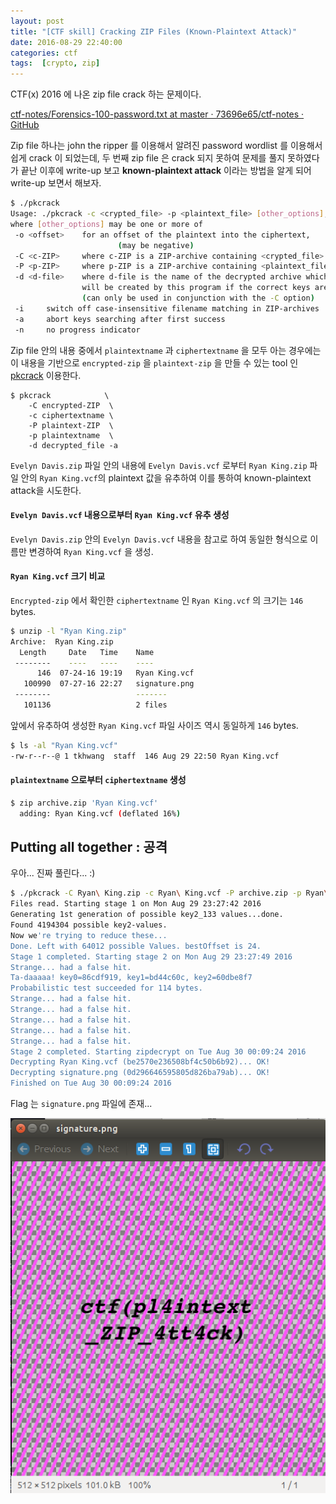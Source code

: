 ```yaml
---
layout: post
title: "[CTF skill] Cracking ZIP Files (Known-Plaintext Attack)"
date: 2016-08-29 22:40:00
categories: ctf
tags:  [crypto, zip]
---
```


CTF(x) 2016 에 나온 zip file crack 하는 문제이다.

[ctf-notes/Forensics-100-password.txt at master · 73696e65/ctf-notes · GitHub](https://github.com/73696e65/ctf-notes/blob/master/2016-ctfx/Forensics-100-password.txt)

<!--more--> 

Zip file 하나는 john the ripper 를 이용해서 알려진 password wordlist 를 이용해서 쉽게 crack 이 되었는데, 두 번째 zip file 은 crack 되지 못하여 문제를 풀지 못하였다가 끝난 이후에 write-up 보고 **known-plaintext attack** 이라는 방법을 알게 되어 write-up 보면서 해보자.

```bash
$ ./pkcrack 
Usage: ./pkcrack -c <crypted_file> -p <plaintext_file> [other_options],
where [other_options] may be one or more of
 -o <offset>    for an offset of the plaintext into the ciphertext,
                        (may be negative)
 -C <c-ZIP>     where c-ZIP is a ZIP-archive containing <crypted_file>
 -P <p-ZIP>     where p-ZIP is a ZIP-archive containing <plaintext_file>
 -d <d-file>    where d-file is the name of the decrypted archive which
                will be created by this program if the correct keys are found
                (can only be used in conjunction with the -C option)
 -i     switch off case-insensitive filename matching in ZIP-archives
 -a     abort keys searching after first success
 -n     no progress indicator
```



Zip file 안의 내용 중에서 `plaintextname` 과 `ciphertextname` 을 모두 아는 경우에는 이 내용을 기반으로 `encrypted-zip` 을 `plaintext-zip` 을 만들 수 있는 tool 인 [pkcrack](https://www.unix-ag.uni-kl.de/~conrad/krypto/pkcrack.html) 이용한다.

```
$ pkcrack            \
	-C encrypted-ZIP  \
	-c ciphertextname \
	-P plaintext-ZIP  \
	-p plaintextname  \
	-d decrypted_file -a
```

`Evelyn Davis.zip` 파일 안의 내용에 `Evelyn Davis.vcf` 로부터 `Ryan King.zip` 파일 안의 `Ryan King.vcf`의 plaintext 값을 유추하여 이를 통하여 known-plaintext attack을 시도한다.

#### `Evelyn Davis.vcf` 내용으로부터 `Ryan King.vcf` 유추 생성

`Evelyn Davis.zip` 안의 `Evelyn Davis.vcf`  내용을 참고로 하여 동일한 형식으로 이름만 변경하여 `Ryan King.vcf` 을 생성.

#### `Ryan King.vcf` 크기 비교

`Encrypted-zip` 에서 확인한 `ciphertextname` 인 `Ryan King.vcf` 의 크기는 `146` bytes.

```bash
$ unzip -l "Ryan King.zip"
Archive:  Ryan King.zip
  Length     Date   Time    Name
 --------    ----   ----    ----
      146  07-24-16 19:19   Ryan King.vcf
   100990  07-27-16 22:27   signature.png
 --------                   -------
   101136                   2 files
```

앞에서 유추하여 생성한 `Ryan King.vcf` 파일 사이즈 역시 동일하게 `146` bytes.

```bash
$ ls -al "Ryan King.vcf"
-rw-r--r--@ 1 tkhwang  staff  146 Aug 29 22:50 Ryan King.vcf
```

 #### `plaintextname` 으로부터 `ciphertextname` 생성

```bash
$ zip archive.zip 'Ryan King.vcf'
  adding: Ryan King.vcf (deflated 16%)
```

## Putting all together : 공격

우아... 진짜 풀린다... :)

```bash
$ ./pkcrack -C Ryan\ King.zip -c Ryan\ King.vcf -P archive.zip -p Ryan\ King.vcf -d decrypted.zip -a
Files read. Starting stage 1 on Mon Aug 29 23:27:42 2016
Generating 1st generation of possible key2_133 values...done.
Found 4194304 possible key2-values.
Now we're trying to reduce these...
Done. Left with 64012 possible Values. bestOffset is 24.
Stage 1 completed. Starting stage 2 on Mon Aug 29 23:27:49 2016
Strange... had a false hit.
Ta-daaaaa! key0=86cdf919, key1=bd44c60c, key2=60dbe8f7
Probabilistic test succeeded for 114 bytes.
Strange... had a false hit.
Strange... had a false hit.
Strange... had a false hit.
Strange... had a false hit.
Strange... had a false hit.
Stage 2 completed. Starting zipdecrypt on Tue Aug 30 00:09:24 2016
Decrypting Ryan King.vcf (be2570e236508bf4c50b6b92)... OK!
Decrypting signature.png (0d296646595805d826ba79ab)... OK!
Finished on Tue Aug 30 00:09:24 2016
```

Flag 는 `signature.png` 파일에 존재...

![flag](https://raw.githubusercontent.com/humb1ec0ding/humb1ec0ding-etc/master/2016/08/plaintext-zip-attack.png)

